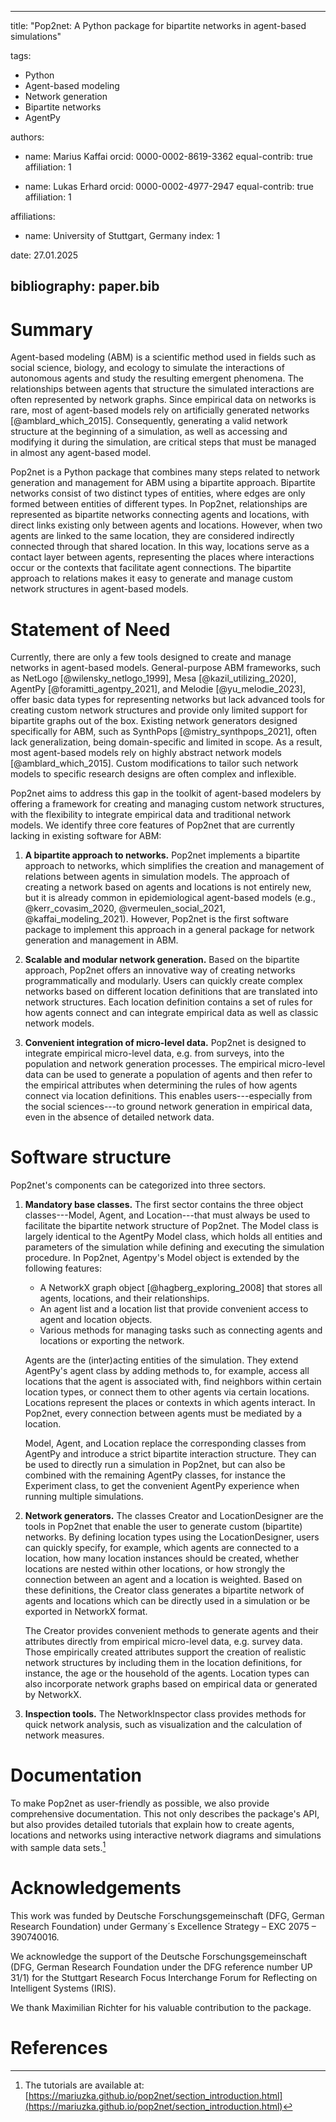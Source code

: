 
---
title: "Pop2net: A Python package for bipartite networks in agent-based simulations"

tags:
  - Python
  - Agent-based modeling
  - Network generation
  - Bipartite networks
  - AgentPy

authors:
  - name: Marius Kaffai
    orcid: 0000-0002-8619-3362
    equal-contrib: true
    affiliation: 1

  - name: Lukas Erhard
    orcid: 0000-0002-4977-2947
    equal-contrib: true
    affiliation: 1
  
affiliations:
 - name: University of Stuttgart, Germany
   index: 1

date: 27.01.2025

bibliography: paper.bib
---


# Summary

Agent-based modeling (ABM) is a scientific method used in fields such as social science, biology, and ecology to simulate the interactions of autonomous agents and study the resulting emergent phenomena.
The relationships between agents that structure the simulated interactions are often represented by network graphs.
Since empirical data on networks is rare, most of agent-based models rely on artificially generated networks [@amblard_which_2015].
Consequently, generating a valid network structure at the beginning of a simulation, as well as accessing and modifying it during the simulation, are critical steps that must be managed in almost any agent-based model.

Pop2net is a Python package that combines many steps related to network generation and management for ABM using a bipartite approach.
Bipartite networks consist of two distinct types of entities, where edges are only formed between entities of different types.
In Pop2net, relationships are represented as bipartite networks connecting agents and locations, with direct links existing only between agents and locations.
However, when two agents are linked to the same location, they are considered indirectly connected through that shared location.
In this way, locations serve as a contact layer between agents, representing the places where interactions occur or the contexts that facilitate agent connections.
The bipartite approach to relations makes it easy to generate and manage custom network structures in agent-based models.


# Statement of Need

Currently, there are only a few tools designed to create and manage networks in agent-based models.
General-purpose ABM frameworks, such as NetLogo [@wilensky_netlogo_1999], Mesa [@kazil_utilizing_2020], AgentPy [@foramitti_agentpy_2021], and Melodie [@yu_melodie_2023], offer basic data types for representing networks but lack advanced tools for creating custom network structures and provide only limited support for bipartite graphs out of the box.
Existing network generators designed specifically for ABM, such as SynthPops [@mistry_synthpops_2021], often lack generalization, being domain-specific and limited in scope.
As a result, most agent-based models rely on highly abstract network models [@amblard_which_2015].
Custom modifications to tailor such network models to specific research designs are often complex and inflexible.

Pop2net aims to address this gap in the toolkit of agent-based modelers by offering a framework for creating and managing custom network structures, with the flexibility to integrate empirical data and traditional network models.
We identify three core features of Pop2net that are currently lacking in existing software for ABM:

1. **A bipartite approach to networks.**
    Pop2net implements a bipartite approach to networks, which simplifies the creation and management of relations between agents in simulation models.
    The approach of creating a network based on agents and locations is not entirely new, but it is already common in epidemiological agent-based models (e.g., @kerr_covasim_2020, @vermeulen_social_2021, @kaffai_modeling_2021).
    However, Pop2net is the first software package to implement this approach in a general package for network generation and management in ABM.

2. **Scalable and modular network generation.**
    Based on the bipartite approach, Pop2net offers an innovative way of creating networks programmatically and modularly.
    Users can quickly create complex networks based on different location definitions that are translated into network structures.
    Each location definition contains a set of rules for how agents connect and can integrate empirical data as well as classic network models.

3. **Convenient integration of micro-level data.**
    Pop2net is designed to integrate empirical micro-level data, e.g. from surveys, into the population and network generation processes.
    The empirical micro-level data can be used to generate a population of agents and then refer to the empirical attributes when determining the rules of how agents connect via location definitions.
    This enables users---especially from the social sciences---to ground network generation in empirical data, even in the absence of detailed network data.


# Software structure

Pop2net's components can be categorized into three sectors.

1. **Mandatory base classes.**
    The first sector contains the three object classes---Model, Agent, and Location---that must always be used to facilitate the bipartite network structure of Pop2net.
    The Model class is largely identical to the AgentPy Model class, which holds all entities and parameters of the simulation while defining and executing the simulation procedure.
    In Pop2net, Agentpy's Model object is extended by the following features:

    * A NetworkX graph object [@hagberg_exploring_2008] that stores all agents, locations, and their relationships.
    * An agent list and a location list that provide convenient access to agent and location objects.
    * Various methods for managing tasks such as connecting agents and locations or exporting the network.

    Agents are the (inter)acting entities of the simulation.
    They extend AgentPy's agent class by adding methods to, for example, access all locations that the agent is associated with, find neighbors within certain location types, or connect them to other agents via certain locations.
    Locations represent the places or contexts in which agents interact.
    In Pop2net, every connection between agents must be mediated by a location.

    Model, Agent, and Location replace the corresponding classes from AgentPy and introduce a strict bipartite interaction structure.
    They can be used to directly run a simulation in Pop2net, but can also be combined with the remaining AgentPy classes, for instance the Experiment class, to get the convenient AgentPy experience when running multiple simulations.

2. **Network generators.**
    The classes Creator and LocationDesigner are the tools in Pop2net that enable the user to generate custom (bipartite) networks.
    By defining location types using the LocationDesigner, users can quickly specify, for example, which agents are connected to a location, how many location instances should be created, whether locations are nested within other locations, or how strongly the connection between an agent and a location is weighted.
    Based on these definitions, the Creator class generates a bipartite network of agents and locations which can be directly used in a simulation or be exported in NetworkX format.
    
    The Creator provides convenient methods to generate agents and their attributes directly from empirical micro-level data, e.g. survey data.
    Those empirically created attributes support the creation of realistic network structures by including them in the location definitions, for instance, the age or the household of the agents.
    Location types can also incorporate network graphs based on empirical data or generated by NetworkX.

3. **Inspection tools.**
    The NetworkInspector class provides methods for quick network analysis, such as visualization and the calculation of network measures.

# Documentation

To make Pop2net as user-friendly as possible, we also provide comprehensive documentation.
This not only describes the package's API, but also provides detailed tutorials that explain how to create agents, locations and networks using interactive network diagrams and simulations with sample data sets.[^1]

[^1]: The tutorials are available at: [https://mariuzka.github.io/pop2net/section_introduction.html](https://mariuzka.github.io/pop2net/section_introduction.html)

# Acknowledgements

This work was funded by Deutsche Forschungsgemeinschaft (DFG, German Research Foundation) under Germany´s Excellence Strategy – EXC 2075 – 390740016. 

We acknowledge the support of the Deutsche Forschungsgemeinschaft (DFG, German Research Foundation under the DFG reference number UP 31/1) for the Stuttgart Research Focus Interchange Forum for Reflecting on Intelligent Systems (IRIS).

We thank Maximilian Richter for his valuable contribution to the package.


# References
